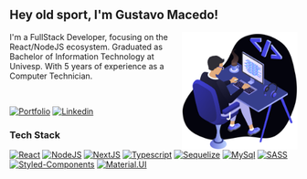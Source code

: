 ## Hey old sport, I'm Gustavo Macedo!

[<img src="./public/work.svg" width="40%" max-width="800px" align="right" alt="Banner">](#)

I'm a FullStack Developer, focusing on the React/NodeJS ecosystem. Graduated as Bachelor of Information Technology at Univesp. With 5 years of experience as a Computer Technician.

<br />

[<img src="https://img.shields.io/badge/portfolio-4545e5.svg?style=for-the-badge&logo=riotgames&logoColor=white" alt="Portfolio" />](https://devgustavomacedo.vercel.app)
[<img src="https://img.shields.io/badge/linkedin-4545e5.svg?style=for-the-badge&logo=linkedin&logoColor=white" alt="Linkedin" />](https://www.linkedin.com/devgustavomacedo)

### Tech Stack

[<img src="https://img.shields.io/badge/REACT-363f8c.svg?style=for-the-badge&logo=react&logoColor=white" alt="React" />](#) [<img src="https://img.shields.io/badge/nodejs-363f8c?style=for-the-badge&logo=node.js&logoColor=white" alt="NodeJS" />](#) [<img src="https://img.shields.io/badge/NEXTJS-363f8c?style=for-the-badge&logo=next.js&logoColor=white" alt="NextJS" />](#) [<img src="https://img.shields.io/badge/typescript-363f8c.svg?style=for-the-badge&logo=typescript&logoColor=white" alt="Typescript" />](#) [<img src="https://img.shields.io/badge/sequelize-363f8c.svg?style=for-the-badge&logo=sequelize&logoColor=white" alt="Sequelize" />](#) [<img src="https://img.shields.io/badge/mysql-363f8c.svg?style=for-the-badge&logo=mysql&logoColor=white" alt="MySql" />](#) [<img src="https://img.shields.io/badge/SASS-363f8c.svg?style=for-the-badge&logo=SASS&logoColor=white" alt="SASS" />](#) [<img src="https://img.shields.io/badge/styled--components-363f8c?style=for-the-badge&logo=styled-components&logoColor=white" alt="Styled-Components" />](#) [<img src="https://img.shields.io/badge/Material.UI-363f8c?style=for-the-badge&logo=mui&logoColor=white" alt="Material.UI" />](#)
